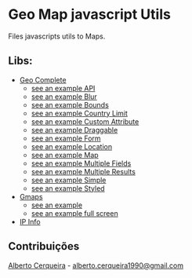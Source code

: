 # Geo Map javascript Utils
Files javascripts utils to Maps.

## Libs:
- [Geo Complete](https://github.com/albertocerqueira/geo-map-js-utils/tree/master/ubilabs-geocomplete "Geo Complete")
	- [see an example API](http://htmlpreview.github.io/?https://github.com/albertocerqueira/geo-map-js-utils/blob/master/ubilabs-geocomplete/examples/api.html "see an example API")  
	- [see an example Blur](http://htmlpreview.github.io/?https://github.com/albertocerqueira/geo-map-js-utils/blob/master/ubilabs-geocomplete/examples/api.html "see an example Blur")  
	- [see an example Bounds](http://htmlpreview.github.io/?https://github.com/albertocerqueira/geo-map-js-utils/blob/master/ubilabs-geocomplete/examples/api.html "see an example Bounds")  
	- [see an example Country Limit](http://htmlpreview.github.io/?https://github.com/albertocerqueira/geo-map-js-utils/blob/master/ubilabs-geocomplete/examples/api.html "see an example Country Limit")  
	- [see an example Custom Attribute](http://htmlpreview.github.io/?https://github.com/albertocerqueira/geo-map-js-utils/blob/master/ubilabs-geocomplete/examples/api.html "see an example Custom Attribute")  
	- [see an example Draggable](http://htmlpreview.github.io/?https://github.com/albertocerqueira/geo-map-js-utils/blob/master/ubilabs-geocomplete/examples/api.html "see an example Draggable")  
	- [see an example Form](http://htmlpreview.github.io/?https://github.com/albertocerqueira/geo-map-js-utils/blob/master/ubilabs-geocomplete/examples/api.html "see an example Form")  
	- [see an example Location](http://htmlpreview.github.io/?https://github.com/albertocerqueira/geo-map-js-utils/blob/master/ubilabs-geocomplete/examples/api.html "see an example Location")  
	- [see an example Map](http://htmlpreview.github.io/?https://github.com/albertocerqueira/geo-map-js-utils/blob/master/ubilabs-geocomplete/examples/api.html "see an example Map")  
	- [see an example Multiple Fields](http://htmlpreview.github.io/?https://github.com/albertocerqueira/geo-map-js-utils/blob/master/ubilabs-geocomplete/examples/api.html "see an example Multiple Fields")
	- [see an example Multiple Results](http://htmlpreview.github.io/?https://github.com/albertocerqueira/geo-map-js-utils/blob/master/ubilabs-geocomplete/examples/api.html "see an example Multiple Results")
	- [see an example Simple](http://htmlpreview.github.io/?https://github.com/albertocerqueira/geo-map-js-utils/blob/master/ubilabs-geocomplete/examples/api.html "see an example Simple")
	- [see an example Styled](http://htmlpreview.github.io/?https://github.com/albertocerqueira/geo-map-js-utils/blob/master/ubilabs-geocomplete/examples/api.html "see an example Styled")
- [Gmaps](https://github.com/albertocerqueira/geo-map-js-utils/tree/master/gmaps "Gmaps")  
	- [see an example](http://htmlpreview.github.io/?https://github.com/albertocerqueira/geo-map-js-utils/blob/master/gmaps/examples/test-gmaps-marker-complete.html "see an example")
	- [see an example full screen](http://htmlpreview.github.io/?https://github.com/albertocerqueira/geo-map-js-utils/blob/master/gmaps/examples/test-gmaps-marker.html "see an example full screen")
- [IP Info](https://github.com/albertocerqueira/geo-map-js-utils/tree/master/plugins/ipinfo "IP Info")

## Contribuições
[Alberto Cerqueira](https://github.com/albertocerqueira/ "Alberto Cerqueira") - alberto.cerqueira1990@gmail.com  
